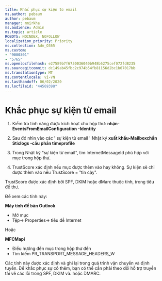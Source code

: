 ```yaml
---
title: Khắc phục sự kiện từ email
ms.author: pebaum
author: pebaum
manager: mnirkhe
ms.audience: Admin
ms.topic: article
ROBOTS: NOINDEX, NOFOLLOW
localization_priority: Priority
ms.collection: Adm_O365
ms.custom:
- "9000301"
- "5765"
ms.openlocfilehash: e27589b7f6730036040b948b6275cef072fd8235
ms.sourcegitcommit: dc149ab45fbc2c974b54fb81156d2bc1b07017bb
ms.translationtype: MT
ms.contentlocale: vi-VN
ms.lasthandoff: 06/02/2020
ms.locfileid: "44569398"
---
```

# <a name="troubleshooting-events-from-email"></a>Khắc phục sự kiện từ email

1. Kiểm tra tính năng được kích hoạt cho hộp thư: **nhận-EventsFromEmailConfiguration <mailbox> -Identity**

2. Sau đó nhìn vào các ' sự kiện từ email ' Nhật ký **xuất khẩu-Mailboxchẩn Sticlogs <mailbox> -cấu phần timeprofile**

3. Trong Nhật ký "sự kiện từ email", tìm InternetMessageId phù hợp với mục trong hộp thư.  

4. TrustScore xác định nếu mục được thêm vào hay không. Sự kiện sẽ chỉ được thêm vào nếu TrustScore = "tin cậy".

TrustScore được xác định bởi SPF, DKIM hoặc dMarc thuộc tính, trong tiêu đề thư.

Để xem các tính này:

**Máy tính để bàn Outlook**

- Mở mục
- Tệp-> Properties-> tiêu đề Internet

Hoặc

**MFCMapi**

- Điều hướng đến mục trong hộp thư đến
- Tìm kiếm PR_TRANSPORT_MESSAGE_HEADERS_W

Các tính này được xác định và ghi lại trong quá trình vận chuyển và định tuyến. Để khắc phục sự cố thêm, bạn có thể cần phải theo dõi hỗ trợ truyền tải về các lỗi trong SPF, DKIM và. hoặc DMARC.